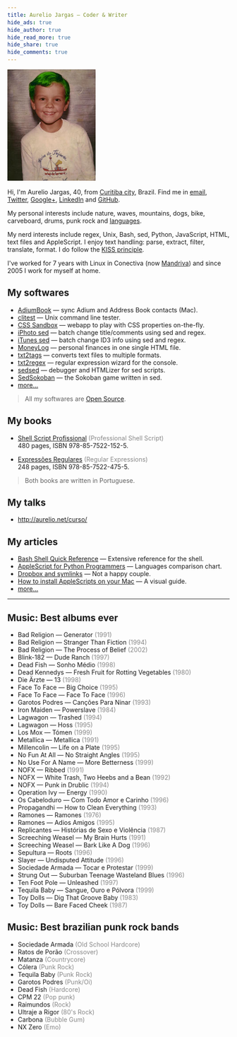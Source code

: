 ```yaml
---
title: Aurelio Jargas – Coder & Writer
hide_ads: true
hide_author: true
hide_read_more: true
hide_share: true
hide_comments: true
---
```


<style>
    em {
        font-style: normal;
        color: #888;
    }
</style>

![](img/aurelio.jpg)

Hi, I'm Aurelio Jargas, 40, from [Curitiba city](https://www.google.com/search?q=curitiba&tbm=isch), Brazil. Find me in
[email](mailto:aurelio@aurelio.net),
[Twitter](http://twitter.com/aureliojargas),
<a rel="me" href="https://plus.google.com/109816595539181258628">Google+</a>,
[LinkedIn](http://www.linkedin.com/in/aureliojargas) and
[GitHub](https://github.com/aureliojargas).

My personal interests include nature, waves, mountains, dogs, bike, carveboard, drums, punk rock and <a href="https://www.duolingo.com/aureliojargas">languages</a>.

My nerd interests include regex, Unix, Bash, sed, Python, JavaScript, HTML, text files and AppleScript. I enjoy text handling: parse, extract, filter, translate, format. I do follow the [KISS principle](http://en.wikipedia.org/wiki/KISS_principle).

I've worked for 7 years with Linux in Conectiva (now [Mandriva](http://www.mandriva.com/en/)) and since 2005 I work for myself at home.

## My softwares

- [AdiumBook](http://aurelio.net/projects/adiumbook/) — sync Adium and Address Book contacts (Mac).
- [clitest](https://github.com/aureliojargas/clitest) — Unix command line tester.
- [CSS Sandbox](http://aurelio.net/projects/css-sandbox/) — webapp to play with CSS properties on-the-fly.
- [iPhoto sed](http://aurelio.net/projects/iphoto-sed/) — batch change title/comments using sed and regex.
- [iTunes sed](http://aurelio.net/projects/itunes-sed/) — batch change ID3 info using sed and regex.
- [MoneyLog](http://aurelio.net/projects/moneylog/) — personal finances in one single HTML file.
- [txt2tags](http://txt2tags.org) — converts text files to multiple formats.
- [txt2regex](http://aurelio.net/projects/txt2regex/) — regular expression wizard for the console.
- [sedsed](http://aurelio.net/projects/sedsed/) — debugger and HTMLizer for sed scripts.
- [SedSokoban](http://aurelio.net/projects/sedsokoban/) — the Sokoban game written in sed.
- [more…](http://aurelio.net/projects/)

> All my softwares are [Open Source](http://en.wikipedia.org/wiki/Open-source_software).

## My books

- [Shell Script Profissional](http://www.shellscript.com.br) *(Professional Shell Script)*
  <br>480 pages, ISBN 978-85-7522-152-5.

- [Expressões Regulares](http://www.piazinho.com.br) *(Regular Expressions)*
  <br>248 pages, ISBN 978-85-7522-475-5.

> Both books are written in Portuguese.

## My talks

- http://aurelio.net/curso/

## My articles

- [Bash Shell Quick Reference](http://aurelio.net/articles/shell-reference.html) — Extensive reference for the shell.
- [AppleScript for Python Programmers](http://aurelio.net/articles/applescript-vs-python.html) — Languages comparison chart.
- [Dropbox and symlinks](http://aurelio.net/articles/dropbox-symlinks.html) — Not a happy couple.
- [How to install AppleScripts on your Mac](http://aurelio.net/articles/applescript-install.html) — A visual guide.
- [more…](http://aurelio.net/articles/)

----

<!-- My musical taste in 2007 -->

## Music: Best albums ever

- Bad Religion — Generator *(1991)*
- Bad Religion — Stranger Than Fiction *(1994)*
- Bad Religion — The Process of Belief *(2002)*
- Blink-182 — Dude Ranch *(1997)*
- Dead Fish — Sonho Médio *(1998)*
- Dead Kennedys — Fresh Fruit for Rotting Vegetables *(1980)*
- Die Ärzte — 13 *(1998)*
- Face To Face — Big Choice *(1995)*
- Face To Face — Face To Face *(1996)*
- Garotos Podres — Canções Para Ninar *(1993)*
- Iron Maiden — Powerslave *(1984)*
- Lagwagon — Trashed *(1994)*
- Lagwagon — Hoss *(1995)*
- Los Mox — Tómen *(1999)*
- Metallica — Metallica *(1991)*
- Millencolin — Life on a Plate *(1995)*
- No Fun At All — No Straight Angles *(1995)*
- No Use For A Name — More Betterness *(1999)*
- NOFX — Ribbed *(1991)*
- NOFX — White Trash, Two Heebs and a Bean *(1992)*
- NOFX — Punk in Drublic *(1994)*
- Operation Ivy — Energy *(1990)*
- Os Cabeloduro — Com Todo Amor e Carinho *(1996)*
- Propagandhi — How to Clean Everything *(1993)*
- Ramones — Ramones *(1976)*
- Ramones — Adios Amigos *(1995)*
- Replicantes — Histórias de Sexo e Violência *(1987)*
- Screeching Weasel — My Brain Hurts *(1991)*
- Screeching Weasel — Bark Like A Dog *(1996)*
- Sepultura — Roots *(1996)*
- Slayer — Undisputed Attitude *(1996)*
- Sociedade Armada — Tocar e Protestar *(1999)*
- Strung Out — Suburban Teenage Wasteland Blues *(1996)*
- Ten Foot Pole — Unleashed *(1997)*
- Tequila Baby — Sangue, Ouro e Pólvora *(1999)*
- Toy Dolls — Dig That Groove Baby *(1983)*
- Toy Dolls — Bare Faced Cheek *(1987)*

## Music: Best brazilian punk rock bands

- Sociedade Armada *(Old School Hardcore)*
- Ratos de Porão   *(Crossover)*
- Matanza          *(Countrycore)*
- Cólera           *(Punk Rock)*
- Tequila Baby     *(Punk Rock)*
- Garotos Podres   *(Punk/Oi)*
- Dead Fish        *(Hardcore)*
- CPM 22           *(Pop punk)*
- Raimundos        *(Rock)*
- Ultraje a Rigor  *(80's Rock)*
- Carbona          *(Bubble Gum)*
- NX Zero          *(Emo)*
